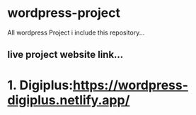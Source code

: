 # wordpress-project
All wordpress Project i include this repository...
## live project website link...
# 1. Digiplus:https://wordpress-digiplus.netlify.app/
